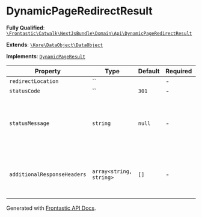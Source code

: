 #  DynamicPageRedirectResult

**Fully Qualified**: [`\Frontastic\Catwalk\NextJsBundle\Domain\Api\DynamicPageRedirectResult`](../../../../../src/php/NextJsBundle/Domain/Api/DynamicPageRedirectResult.php)

**Extends**: [`\Kore\DataObject\DataObject`](https://github.com/kore/DataObject)

**Implements**: [`DynamicPageResult`](DynamicPageResult.md)

Property|Type|Default|Required|Description
--------|----|-------|--------|-----------
`redirectLocation` | `` |  | - | 
`statusCode` | `` | `301` | - | 
`statusMessage` | `string` | `null` | - | Allows to override the standard HTTP status message.
`additionalResponseHeaders` | `array<string, string>` | `[]` | - | Allows to specify additional headers for the redirect.

Generated with [Frontastic API Docs](https://github.com/FrontasticGmbH/apidocs).
